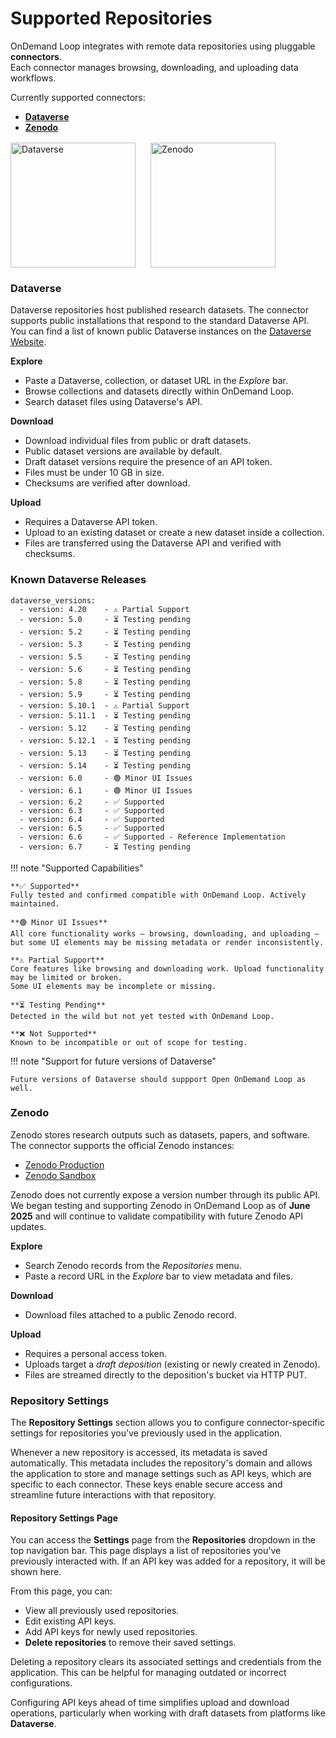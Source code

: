 # Supported Repositories

OnDemand Loop integrates with remote data repositories using pluggable **connectors**.  
Each connector manages browsing, downloading, and uploading data workflows.

Currently supported connectors:

- [**Dataverse**](#dataverse)
- [**Zenodo**](#zenodo)

<div style="display: flex; flex-wrap: wrap; gap: 1.5rem; align-items: center; margin-top: 1rem;">
  <img src="../../assets/dataverse_project.svg" alt="Dataverse" width="200">
  <img src="../../assets/zenodo_project.svg" alt="Zenodo" width="200">
</div>

### Dataverse
Dataverse repositories host published research datasets.
The connector supports public installations that respond to the standard Dataverse API.
You can find a list of known public Dataverse instances on the <a href="https://dataverse.org/installations" target="_blank" rel="noopener noreferrer">Dataverse Website</a>.

**Explore**

- Paste a Dataverse, collection, or dataset URL in the *Explore* bar.
- Browse collections and datasets directly within OnDemand Loop.
- Search dataset files using Dataverse's API.

**Download**

- Download individual files from public or draft datasets.
- Public dataset versions are available by default. 
- Draft dataset versions require the presence of an API token.
- Files must be under 10&nbsp;GB in size.
- Checksums are verified after download.

**Upload**

- Requires a Dataverse API token.
- Upload to an existing dataset or create a new dataset inside a collection.
- Files are transferred using the Dataverse API and verified with checksums.

### Known Dataverse Releases

```
dataverse_versions:
  - version: 4.20    - ⚠️ Partial Support
  - version: 5.0     - ⏳ Testing pending
  - version: 5.2     - ⏳ Testing pending
  - version: 5.3     - ⏳ Testing pending
  - version: 5.5     - ⏳ Testing pending
  - version: 5.6     - ⏳ Testing pending
  - version: 5.8     - ⏳ Testing pending
  - version: 5.9     - ⏳ Testing pending
  - version: 5.10.1  - ⚠️ Partial Support
  - version: 5.11.1  - ⏳ Testing pending
  - version: 5.12    - ⏳ Testing pending
  - version: 5.12.1  - ⏳ Testing pending
  - version: 5.13    - ⏳ Testing pending
  - version: 5.14    - ⏳ Testing pending
  - version: 6.0     - 🟢 Minor UI Issues
  - version: 6.1     - 🟢 Minor UI Issues
  - version: 6.2     - ✅ Supported
  - version: 6.3     - ✅ Supported
  - version: 6.4     - ✅ Supported
  - version: 6.5     - ✅ Supported
  - version: 6.6     - ✅ Supported - Reference Implementation
  - version: 6.7     - ⏳ Testing pending

```

!!! note "Supported Capabilities"

    **✅ Supported**  
    Fully tested and confirmed compatible with OnDemand Loop. Actively maintained.

    **🟢 Minor UI Issues**  
    All core functionality works — browsing, downloading, and uploading —
    but some UI elements may be missing metadata or render inconsistently.

    **⚠️ Partial Support**  
    Core features like browsing and downloading work. Upload functionality may be limited or broken.
    Some UI elements may be incomplete or missing.

    **⏳ Testing Pending**  
    Detected in the wild but not yet tested with OnDemand Loop.

    **❌ Not Supported**  
    Known to be incompatible or out of scope for testing.

!!! note "Support for future versions of Dataverse"

    Future versions of Dataverse should suppport Open OnDemand Loop as well.

### Zenodo
Zenodo stores research outputs such as datasets, papers, and software.  
The connector supports the official Zenodo instances:

- <a href="https://zenodo.org" target="_blank" rel="noopener noreferrer">Zenodo Production</a>
- <a href="https://sandbox.zenodo.org" target="_blank" rel="noopener noreferrer">Zenodo Sandbox</a>

Zenodo does not currently expose a version number through its public API.  
We began testing and supporting Zenodo in OnDemand Loop as of **June 2025** and will continue to validate compatibility with future Zenodo API updates.

**Explore**

- Search Zenodo records from the *Repositories* menu.
- Paste a record URL in the *Explore* bar to view metadata and files.

**Download**

- Download files attached to a public Zenodo record.

**Upload**

- Requires a personal access token.
- Uploads target a *draft deposition* (existing or newly created in Zenodo).
- Files are streamed directly to the deposition's bucket via HTTP PUT.

### Repository Settings

The **Repository Settings** section allows you to configure connector-specific settings for repositories you've previously used in the application.

Whenever a new repository is accessed, its metadata is saved automatically. This metadata includes the repository's domain and allows the application to store and manage settings such as API keys, which are specific to each connector. These keys enable secure access and streamline future interactions with that repository.

#### Repository Settings Page

You can access the **Settings** page from the **Repositories** dropdown in the top navigation bar. This page displays a list of repositories you've previously interacted with. If an API key was added for a repository, it will be shown here.

From this page, you can:

- View all previously used repositories.
- Edit existing API keys.
- Add API keys for newly used repositories.
- **Delete repositories** to remove their saved settings.

Deleting a repository clears its associated settings and credentials from the application. This can be helpful for managing outdated or incorrect configurations.

Configuring API keys ahead of time simplifies upload and download operations, particularly when working with draft datasets from platforms like **Dataverse**.
